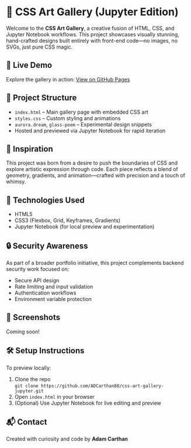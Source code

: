 # 🎨 CSS Art Gallery (Jupyter Edition)

Welcome to the **CSS Art Gallery**, a creative fusion of HTML, CSS, and Jupyter Notebook workflows. This project showcases visually stunning, hand-crafted designs built entirely with front-end code—no images, no SVGs, just pure CSS magic.

## 🌟 Live Demo
Explore the gallery in action: [View on GitHub Pages](https://adcarthan88.github.io/css-art-gallery-jupyter)

## 📁 Project Structure
- `index.html` – Main gallery page with embedded CSS art
- `styles.css` – Custom styling and animations
- `aurora.dream`, `glass-poem` – Experimental design snippets
- Hosted and previewed via Jupyter Notebook for rapid iteration

## 🧠 Inspiration
This project was born from a desire to push the boundaries of CSS and explore artistic expression through code. Each piece reflects a blend of geometry, gradients, and animation—crafted with precision and a touch of whimsy.

## 🚀 Technologies Used
- HTML5
- CSS3 (Flexbox, Grid, Keyframes, Gradients)
- Jupyter Notebook (for local preview and experimentation)

## 🔒 Security Awareness
As part of a broader portfolio initiative, this project complements backend security work focused on:
- Secure API design
- Rate limiting and input validation
- Authentication workflows
- Environment variable protection

## 📸 Screenshots
Coming soon!

## 🛠️ Setup Instructions
To preview locally:
1. Clone the repo  
   `git clone https://github.com/ADCarthan88/css-art-gallery-jupyter.git`
2. Open `index.html` in your browser
3. (Optional) Use Jupyter Notebook for live editing and preview

## 📬 Contact
Created with curiosity and code by **Adam Carthan**

